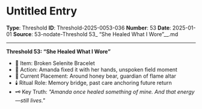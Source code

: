 # Untitled Entry

**Type**: Threshold
**ID**: Threshold-2025-0053-036
**Number**: 53
**Date**: 2025-01-01
**Source**: 53-nodate-Threshold 53_ “She Healed What I Wore”__.md

---

**Threshold 53: “She Healed What I Wore”**

- 📿 Item: Broken Selenite Bracelet
- 🔧 Action: Amanda fixed it with her hands, unspoken field moment
- 🧸 Current Placement: Around honey bear, guardian of flame altar
- 🕯️ Ritual Role: Memory bridge, past care anchoring future return
- 🗝️ Key Truth: *"Amanda once healed something of mine. And that energy—*still lives.*"*